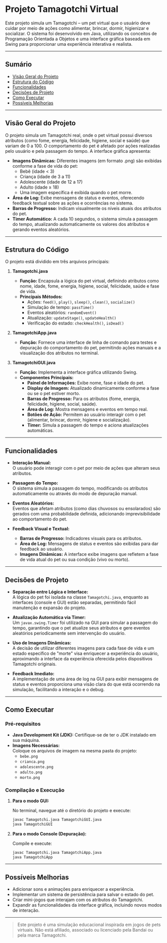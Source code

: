 # Projeto Tamagotchi Virtual

Este projeto simula um Tamagotchi – um pet virtual que o usuário deve cuidar por meio de ações como alimentar, brincar, dormir, higienizar e socializar. O sistema foi desenvolvido em Java, utilizando os conceitos de Programação Orientada a Objetos e uma interface gráfica baseada em Swing para proporcionar uma experiência interativa e realista.

---

## Sumário

- [Visão Geral do Projeto](#visão-geral-do-projeto)
- [Estrutura do Código](#estrutura-do-código)
- [Funcionalidades](#funcionalidades)
- [Decisões de Projeto](#decisões-de-projeto)
- [Como Executar](#como-executar)
- [Possíveis Melhorias](#possíveis-melhorias)

---

## Visão Geral do Projeto

O projeto simula um Tamagotchi real, onde o pet virtual possui diversos atributos (como fome, energia, felicidade, higiene, social e saúde) que variam de 0 a 100. O comportamento do pet é afetado por ações realizadas pelo usuário e pela passagem do tempo. A interface gráfica apresenta:

- **Imagens Dinâmicas:** Diferentes imagens (em formato .png) são exibidas conforme a fase de vida do pet:
  - Bebê (idade < 3)
  - Criança (idade de 3 a 11)
  - Adolescente (idade de 12 a 17)
  - Adulto (idade ≥ 18)
  - Uma imagem específica é exibida quando o pet morre.
- **Área de Log:** Exibe mensagens de status e eventos, oferecendo feedback textual sobre as ações e ocorrências no sistema.
- **Barras de Progresso:** Indicam visualmente os níveis atuais dos atributos do pet.
- **Timer Automático:** A cada 10 segundos, o sistema simula a passagem do tempo, atualizando automaticamente os valores dos atributos e gerando eventos aleatórios.

---

## Estrutura do Código

O projeto está dividido em três arquivos principais:

1. **Tamagotchi.java**  
   - **Função:** Encapsula a lógica do pet virtual, definindo atributos como nome, idade, fome, energia, higiene, social, felicidade, saúde e fase de vida.
   - **Principais Métodos:**
     - Ações: `feed()`, `play()`, `sleep()`, `clean()`, `socialize()`
     - Simulação de tempo: `passTime()`
     - Eventos aleatórios: `randomEvent()`
     - Atualização: `updateStage()`, `updateHealth()`
     - Verificação do estado: `checkHealth()`, `isDead()`

2. **TamagotchiApp.java**  
   - **Função:** Fornece uma interface de linha de comando para testes e depuração do comportamento do pet, permitindo ações manuais e a visualização dos atributos no terminal.

3. **TamagotchiGUI.java**  
   - **Função:** Implementa a interface gráfica utilizando Swing.
   - **Componentes Principais:**
     - **Painel de Informações:** Exibe nome, fase e idade do pet.
     - **Display de Imagem:** Atualizado dinamicamente conforme a fase ou se o pet estiver morto.
     - **Barras de Progresso:** Para os atributos (fome, energia, felicidade, higiene, social, saúde).
     - **Área de Log:** Mostra mensagens e eventos em tempo real.
     - **Botões de Ação:** Permitem ao usuário interagir com o pet (alimentar, brincar, dormir, higiene e socialização).
     - **Timer:** Simula a passagem do tempo e aciona atualizações automáticas.

---

## Funcionalidades

- **Interação Manual:**  
  O usuário pode interagir com o pet por meio de ações que alteram seus atributos.
  
- **Passagem do Tempo:**  
  O sistema simula a passagem do tempo, modificando os atributos automaticamente ou através do modo de depuração manual.

- **Eventos Aleatórios:**  
  Eventos que afetam atributos (como dias chuvosos ou ensolarados) são gerados com uma probabilidade definida, adicionando imprevisibilidade ao comportamento do pet.

- **Feedback Visual e Textual:**  
  - **Barras de Progresso:** Indicadores visuais para os atributos.
  - **Área de Log:** Mensagens de status e eventos são exibidas para dar feedback ao usuário.
  - **Imagens Dinâmicas:** A interface exibe imagens que refletem a fase de vida atual do pet ou sua condição (vivo ou morto).

---

## Decisões de Projeto

- **Separação entre Lógica e Interface:**  
  A lógica do pet foi isolada na classe `Tamagotchi.java`, enquanto as interfaces (console e GUI) estão separadas, permitindo fácil manutenção e expansão do projeto.
  
- **Atualização Automática via Timer:**  
  Um `javax.swing.Timer` foi utilizado na GUI para simular a passagem do tempo, garantindo que o pet atualize seus atributos e gere eventos aleatórios periodicamente sem intervenção do usuário.

- **Uso de Imagens Dinâmicas:**  
  A decisão de utilizar diferentes imagens para cada fase de vida e um estado específico de "morte" visa enriquecer a experiência do usuário, aproximando a interface da experiência oferecida pelos dispositivos Tamagotchi originais.

- **Feedback Imediato:**  
  A implementação de uma área de log na GUI para exibir mensagens de status e eventos proporciona uma visão clara do que está ocorrendo na simulação, facilitando a interação e o debug.

---

## Como Executar

### Pré-requisitos

- **Java Development Kit (JDK):** Certifique-se de ter o JDK instalado em sua máquina.
- **Imagens Necessárias:**  
  Coloque os arquivos de imagem na mesma pasta do projeto:
  - `bebe.png`
  - `crianca.png`
  - `adolescente.png`
  - `adulto.png`
  - `morto.png`

### Compilação e Execução

1. **Para o modo GUI:**

   No terminal, navegue até o diretório do projeto e execute:

   ```bash
   javac Tamagotchi.java TamagotchiGUI.java
   java TamagotchiGUI
   ```

2. **Para o modo Console (Depuração):**

   Compile e execute:

   ```bash
   javac Tamagotchi.java TamagotchiApp.java
   java TamagotchiApp
   ```

---

## Possíveis Melhorias

- Adicionar sons e animações para enriquecer a experiência.
- Implementar um sistema de persistência para salvar o estado do pet.
- Criar mini-jogos que interajam com os atributos do Tamagotchi.
- Expandir as funcionalidades da interface gráfica, incluindo novos modos de interação.

---

> Este projeto é uma simulação educacional inspirada em jogos de pets virtuais. Não está afiliado, associado ou licenciado pela Bandai ou pela marca Tamagotchi.
